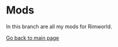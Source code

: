 # Mods

In this branch are all my mods for Rimworld.

<a href="https://github.com/kenx00x/Mods/tree/master">Go back to main page</a>